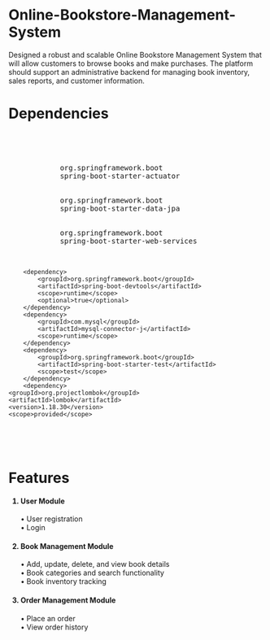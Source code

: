 # Online-Bookstore-Management-System
<p>Designed a robust and scalable Online Bookstore Management System that will allow customers to browse books and make purchases. The platform should support an administrative backend for managing book inventory, sales reports, and customer information.</p>

# Dependencies
<br>
<pre>
  <dependencies>
		<dependency>
			<groupId>org.springframework.boot</groupId>
			<artifactId>spring-boot-starter-actuator</artifactId>
		</dependency>
		<dependency>
			<groupId>org.springframework.boot</groupId>
			<artifactId>spring-boot-starter-data-jpa</artifactId>
		</dependency>
		<dependency>
			<groupId>org.springframework.boot</groupId>
			<artifactId>spring-boot-starter-web-services</artifactId>
		</dependency>

		<dependency>
			<groupId>org.springframework.boot</groupId>
			<artifactId>spring-boot-devtools</artifactId>
			<scope>runtime</scope>
			<optional>true</optional>
		</dependency>
		<dependency>
			<groupId>com.mysql</groupId>
			<artifactId>mysql-connector-j</artifactId>
			<scope>runtime</scope>
		</dependency>
		<dependency>
			<groupId>org.springframework.boot</groupId>
			<artifactId>spring-boot-starter-test</artifactId>
			<scope>test</scope>
		</dependency>
		<dependency>
    <groupId>org.projectlombok</groupId>
    <artifactId>lombok</artifactId>
    <version>1.18.30</version>
    <scope>provided</scope>
</dependency>
	</dependencies>
</pre>

# Features
<ol>
<h4><li>User Module</li></h4>
•	User registration <br>
•	Login 
<h4><li>Book Management Module</li></h4>
•	Add, update, delete, and view book details <br>
•	Book categories and search functionality <br>
•	Book inventory tracking <br>
<h4><li> Order Management Module</li></h4>
•	Place an order <br>
•	View order history
</ol>
